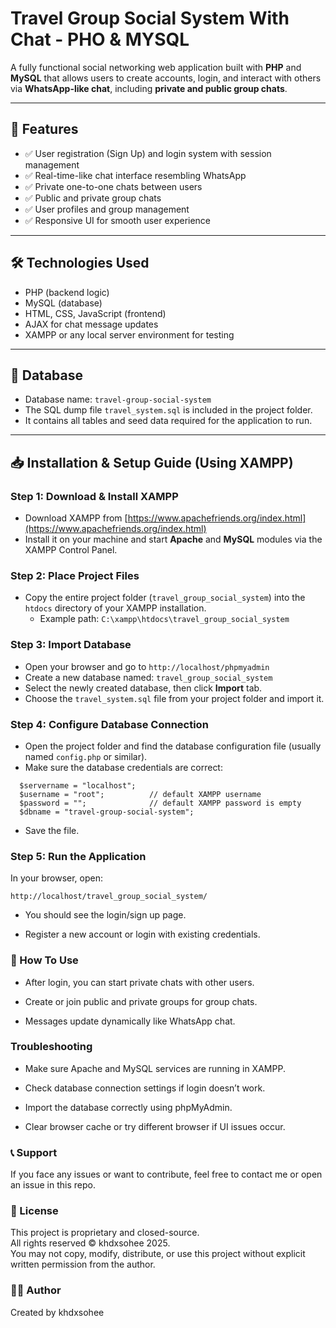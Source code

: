 # Travel Group Social System With Chat - PHO & MYSQL

A fully functional social networking web application built with **PHP** and **MySQL** that allows users to create accounts, login, and interact with others via **WhatsApp-like chat**, including **private and public group chats**.

---

## 🚀 Features

- ✅ User registration (Sign Up) and login system with session management  
- ✅ Real-time-like chat interface resembling WhatsApp  
- ✅ Private one-to-one chats between users  
- ✅ Public and private group chats  
- ✅ User profiles and group management  
- ✅ Responsive UI for smooth user experience  

---

## 🛠️ Technologies Used

- PHP (backend logic)  
- MySQL (database)  
- HTML, CSS, JavaScript (frontend)  
- AJAX for chat message updates  
- XAMPP or any local server environment for testing  

---

## 💾 Database

- Database name: `travel-group-social-system`  
- The SQL dump file `travel_system.sql` is included in the project folder.  
- It contains all tables and seed data required for the application to run.

---

## 📥 Installation & Setup Guide (Using XAMPP)

### Step 1: Download & Install XAMPP
- Download XAMPP from [https://www.apachefriends.org/index.html](https://www.apachefriends.org/index.html)  
- Install it on your machine and start **Apache** and **MySQL** modules via the XAMPP Control Panel.

### Step 2: Place Project Files
- Copy the entire project folder (`travel_group_social_system`) into the `htdocs` directory of your XAMPP installation.  
  - Example path: `C:\xampp\htdocs\travel_group_social_system`

### Step 3: Import Database
- Open your browser and go to `http://localhost/phpmyadmin`  
- Create a new database named: `travel_group_social_system`  
- Select the newly created database, then click **Import** tab.  
- Choose the `travel_system.sql` file from your project folder and import it.

### Step 4: Configure Database Connection
- Open the project folder and find the database configuration file (usually named `config.php` or similar).  
- Make sure the database credentials are correct:
```
  $servername = "localhost";
  $username = "root";          // default XAMPP username
  $password = "";              // default XAMPP password is empty
  $dbname = "travel-group-social-system";
```

- Save the file.

### Step 5: Run the Application
In your browser, open:
```
http://localhost/travel_group_social_system/
```
- You should see the login/sign up page.

- Register a new account or login with existing credentials.

### 🧩 How To Use
- After login, you can start private chats with other users.

- Create or join public and private groups for group chats.

- Messages update dynamically like WhatsApp chat.

### Troubleshooting
- Make sure Apache and MySQL services are running in XAMPP.

- Check database connection settings if login doesn’t work.

- Import the database correctly using phpMyAdmin.

- Clear browser cache or try different browser if UI issues occur.

### 📞 Support
If you face any issues or want to contribute, feel free to contact me or open an issue in this repo.


### 📃 License


This project is proprietary and closed-source.  
All rights reserved © khdxsohee 2025.  
You may not copy, modify, distribute, or use this project without explicit written permission from the author.


### 👨‍💻 Author
Created by khdxsohee
